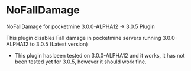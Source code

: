 # NoFallDamage
NoFallDamage for pocketmine 3.0.0-ALPHA12 -> 3.0.5 Plugin

This plugin disables Fall damage in pocketmine servers running 3.0.0-ALPHA12 to 3.0.5 (Latest version)

+ This plugin has been tested on 3.0.0-ALPHA12 and it works, it has not been tested yet for 3.0.5, however it should work fine.
